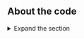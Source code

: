 ## About the code

<details>
 <summary>Expand the section</summary>

 The main purpose of this sample is to show how to propagate AAD user to SQL server. The scenario is as follows:

 1. Get Access Token through interactive log-in process and cache it. To enable caching we have to add the 2 last lines to AAD configuration inside Program.cs:

  ```csharp
    builder.Services.AddAuthentication(OpenIdConnectDefaults.AuthenticationScheme)
                .AddMicrosoftIdentityWebApp(builder.Configuration.GetSection("AzureAd"))
                .EnableTokenAcquisitionToCallDownstreamApi() 
                .AddInMemoryTokenCaches();
  ```

 2. Every time, the new SQL connection is created, acquire the cached token and add it to the connection object. If the cached token is unavailable, the MsalUiRequiredException will be thrown and interactive Authorization process will be kicked-off. Here is relevant code snippet from UserAADServices.cs:

  ```csharp
    public async Task<string> GetAccessToken(AuthenticationState authState)
        {
            string accessToken = string.Empty;

            //https://database.windows.net/.default
            var scopes = new string[] { _azureSettings["Scopes"] };

            try
            {
                var accountIdentifier = GetAccountIdentifier(authState);

                IAccount account = await _app.GetAccountAsync(accountIdentifier);

                AuthenticationResult authResult = await _app.AcquireTokenSilent(scopes, account).ExecuteAsync();
                accessToken = authResult.AccessToken;
            }
            catch (MsalUiRequiredException)
            {
                _consentHandler.ChallengeUser(scopes);
                return accessToken;
            }

            return accessToken;
        }
  ```

  > Notice that the code is using a special default scope to be able to work with SQL Server - **https://database.windows.net/.default**

</details>
